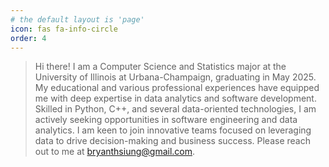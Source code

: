 ```yaml
---
# the default layout is 'page'
icon: fas fa-info-circle
order: 4
---
```


> Hi there! I am a Computer Science and Statistics major at the University of Illinois at Urbana-Champaign, graduating in May 2025. My educational and various professional experiences have equipped me with deep expertise in data analytics and software development. Skilled in Python, C++, and several data-oriented technologies, I am actively seeking opportunities in software engineering and data analytics. I am keen to join innovative teams focused on leveraging data to drive decision-making and business success. Please reach out to me at bryanthsiung@gmail.com.
